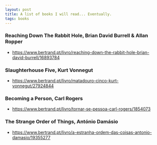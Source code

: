 ```yaml
---
layout: post
title: A list of books I will read... Eventually.
tags: books
---
```


### Reaching Down The Rabbit Hole, Brian David Burrell & Allan Ropper 
  - <https://www.bertrand.pt/livro/reaching-down-the-rabbit-hole-brian-david-burrell/16893784>

### Slaughterhouse Five, Kurt Vonnegut
  - <https://www.bertrand.pt/livro/matadouro-cinco-kurt-vonnegut/27924844>

### Becoming a Person, Carl Rogers
  - <https://www.bertrand.pt/livro/tornar-se-pessoa-carl-rogers/1854073>

### The Strange Order of Things, António Damásio
  - <https://www.bertrand.pt/livro/a-estranha-ordem-das-coisas-antonio-damasio/19355277>

